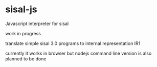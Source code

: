 sisal-js
========

Javascript interpreter for sisal

work in progress

translate simple sisal 3.0 programs to internal representation IR1

currently it works in browser but nodejs command line version is also planned to be done
